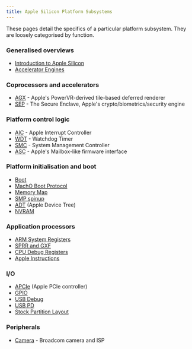 ```yaml
---
title: Apple Silicon Platform Subsystems
---
```


These pages detail the specifics of a particular platform subsystem. They are loosely categorised
by function.

### Generalised overviews
* [Introduction to Apple Silicon](introduction.md)
* [Accelerator Engines](../hw/soc/accelerators.md)

### Coprocessors and accelerators
* [AGX](../hw/soc/agx.md) - Apple's PowerVR-derived tile-based deferred renderer
* [SEP](../hw/soc/sep.md) - The Secure Enclave, Apple's crypto/biometrics/security engine

### Platform control logic
* [AIC](../hw/soc/aic.md) - Apple Interrupt Controller
* [WDT](../hw/soc/wdt.md) - Watchdog Timer
* [SMC](../hw/soc/smc.md) - System Management Controller
* [ASC](../hw/soc/asc.md) - Apple's Mailbox-like firmware interface

### Platform initialisation and boot
* [Boot](../fw/boot.md)
* [MachO Boot Protocol](../fw/macho-boot-protocol.md)
* [Memory Map](../hw/soc/memmap.md)
* [SMP spinup](../hw/cpu/smp.md)
* [ADT](../fw/adt.md) (Apple Device Tree)
* [NVRAM](../fw/nvram.md) 

### Application processors
* [ARM System Registers](../hw/cpu/system-registers.md)
* [SPRR and GXF](../hw/cpu/sprr-gxf.md)
* [CPU Debug Registers](../hw/cpu/debug-registers.md)
* [Apple Instructions](../hw/cpu/apple-instructions.md)

### I/O
* [APCIe](../hw/soc/apcie.md) (Apple PCIe controller)
* [GPIO](../hw/soc/gpio.md)
* [USB Debug](../hw/soc/usb-debug.md)
* [USB PD](../hw/soc/usb-pd.md)
* [Stock Partition Layout](stock-partition-layout.md)

### Peripherals
* [Camera](../hw/peripherals/camera.md) - Broadcom camera and ISP
